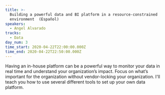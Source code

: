 ```yaml
---
title: >-
  Building a powerful data and BI platform in a resource-constrained
  environment  (Español)
speakers:
  - Angel Alvarado
tracks:
  - Data
day_num: 3
time_start: 2020-04-22T22:00:00.000Z
time_end: 2020-04-22T22:50:00.000Z
---
```

<!--StartFragment-->

Having an in-house platform can be a powerful way to monitor your data in real time and understand your organization’s impact. Focus on what’s important for the organization without vendor-locking your organization. I'll teach you how to use several different tools to set up your own data platform.

<!--EndFragment-->